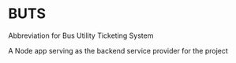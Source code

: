 # BUTS

Abbreviation for Bus Utility Ticketing System

A Node app serving as the backend service provider for the project
